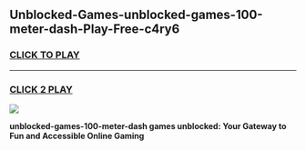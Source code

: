 
## Unblocked-Games-unblocked-games-100-meter-dash-Play-Free-c4ry6
<h3>
<a href="https://premium76.site?title=unblocked-games-100-meter-dash&ref=20A">CLICK TO PLAY</a></h3>
<hr>

<h3>
<a href="https://premium76.site?title=unblocked-games-100-meter-dash&ref=20A">CLICK 2 PLAY</a>
  
</h3>

<a href="https://premium76.site?title=unblocked-games-100-meter-dash&ref=20A"><img src="https://clearcache.store/games.png"></a>


**unblocked-games-100-meter-dash games unblocked: Your Gateway to Fun and Accessible Online Gaming**
